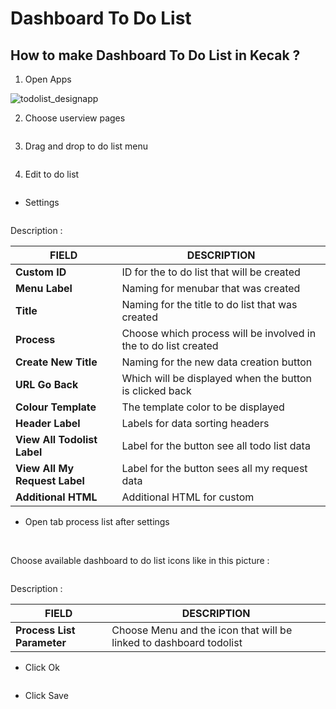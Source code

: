 # Dashboard To Do List


## How to make Dashboard To Do List in Kecak ?

1. Open Apps

<img src="https://raw.githubusercontent.com/kinnara-digital-studio/kecak-workflow/master/docs/assets/todolist_designapp.png" alt="todolist_designapp" />


2. Choose userview pages

<img src="https://raw.githubusercontent.com/kinnara-digital-studio/kecak-workflow/master/docs/assets/todolist_userview.png" alt="" />


3. Drag and drop to do list menu

<img src="https://raw.githubusercontent.com/kinnara-digital-studio/kecak-workflow/master/docs/assets/dashboard_todolistDesign.png" alt="" />


4. Edit to do list

<img src="https://raw.githubusercontent.com/kinnara-digital-studio/kecak-workflow/master/docs/assets/dashboard_todolistEdit.png" alt="" />


- Settings

<img src="https://raw.githubusercontent.com/kinnara-digital-studio/kecak-workflow/master/docs/assets/dashboard_todolistEditSettings.png" alt="" />

Description :

|           FIELD             |                          DESCRIPTION                          |
|-----------------------------|---------------------------------------------------------------|
|**Custom ID**                |ID for the to do list that will be created                     |
|**Menu Label**               |Naming for menubar that was created                            |
|**Title**                    |Naming for the title to do list that was created               |
|**Process**                  |Choose which process will be involved in the to do list created|
|**Create New Title**         |Naming for the new data creation button                        |
|**URL Go Back**              |Which will be displayed when the button is clicked back        |
|**Colour Template**          |The template color to be displayed                             |
|**Header Label**             |Labels for data sorting headers                                |
|**View All Todolist Label**  |Label for the button see all todo list data                    |
|**View All My Request Label**|Label for the button sees all my request data                  |
| **Additional HTML**         |Additional HTML for custom                                     |

- Open tab process list after settings

<img src="https://raw.githubusercontent.com/kinnara-digital-studio/kecak-workflow/master/docs/assets/dashboard_todolistEditProcess.png" alt="" />

<img src="https://raw.githubusercontent.com/kinnara-digital-studio/kecak-workflow/master/docs/assets/dashboard_todolistEditProcessMenu.png" alt="" />

Choose available dashboard to do list icons like in this picture :

<img src="https://raw.githubusercontent.com/kinnara-digital-studio/kecak-workflow/master/docs/assets/dashboard_todolistEditProcessIcon.png" alt="" />

Description :

|          FIELD           |                            DESCRIPTION                            |
|--------------------------|-------------------------------------------------------------------|
|**Process List Parameter**|Choose Menu and the icon that will be linked to dashboard todolist |


- Click  Ok

<img src="https://raw.githubusercontent.com/kinnara-digital-studio/kecak-workflow/master/docs/assets/dashboard_todolistOK.png" alt="" />


- Click Save

<img src="https://raw.githubusercontent.com/kinnara-digital-studio/kecak-workflow/master/docs/assets/dashboard_todolistSave.png" alt="" />

